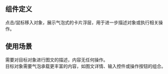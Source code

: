 ## 组件定义

点击/鼠标移入对象，展示气泡式的卡片浮层，用于进一步描述对象或执行相关操作。

## 使用场景

需要对目标对象进行图文的描述，内容无任何操作。  
目标对象需要气泡承载更丰富的内容，如图文详情、输入控件或操作按钮的组合。
